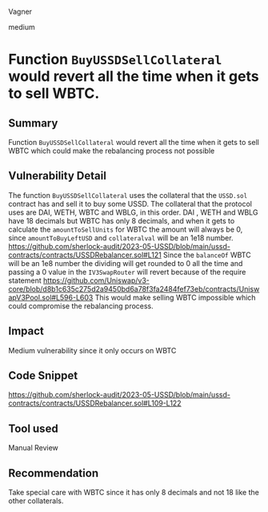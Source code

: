 Vagner

medium

# Function `BuyUSSDSellCollateral` would revert all the time when it gets to sell WBTC.

## Summary
Function `BuyUSSDSellCollateral` would revert all the time when it gets to sell WBTC which could make the rebalancing process not possible
## Vulnerability Detail
The function `BuyUSSDSellCollateral` uses the collateral that the `USSD.sol` contract has and sell it to buy some USSD. The collateral that the protocol uses are DAI, WETH, WBTC and WBLG, in this order. DAI , WETH and WBLG have 18 decimals but WBTC has only 8 decimals, and when it gets to calculate the `amountToSellUnits` for WBTC the amount will always be 0, since `amountToBuyLeftUSD` and `collateralval` will be an 1e18 number. https://github.com/sherlock-audit/2023-05-USSD/blob/main/ussd-contracts/contracts/USSDRebalancer.sol#L121 
Since the `balanceOf` WBTC will be an 1e8 number the dividing will get rounded to 0 all the time and passing a 0 value in the `IV3SwapRouter` will revert because of the require statement https://github.com/Uniswap/v3-core/blob/d8b1c635c275d2a9450bd6a78f3fa2484fef73eb/contracts/UniswapV3Pool.sol#L596-L603
This would make selling WBTC impossible which could compromise the rebalancing process.
## Impact
Medium vulnerability since it only occurs on WBTC
## Code Snippet
https://github.com/sherlock-audit/2023-05-USSD/blob/main/ussd-contracts/contracts/USSDRebalancer.sol#L109-L122
## Tool used

Manual Review

## Recommendation
Take special care with WBTC since it has only 8 decimals and not 18 like the other collaterals.